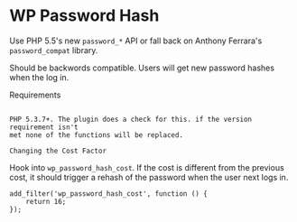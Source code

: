 WP Password Hash
================

Use PHP 5.5's new `password_*` API or fall back on Anthony Ferrara's
`password_compat` library.

Should be backwords compatible. Users will get new password hashes when the log
in.

Requirements
~~~~~~~~~~~~

PHP 5.3.7+. The plugin does a check for this. if the version requirement isn't
met none of the functions will be replaced.

Changing the Cost Factor
~~~~~~~~~~~~~~~~~~~~~~~~

Hook into `wp_password_hash_cost`. If the cost is different from the previous
cost, it should trigger a rehash of the password when the user next logs in.

    add_filter('wp_password_hash_cost', function () {
        return 16;
    });
